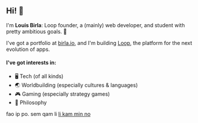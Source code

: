 ## Hi! 👋

I'm **Louis Birla**: Loop founder, a (mainly) web developer, and student with pretty ambitious goals. 🚀

I've got a portfolio at [birla.io](https://birla.io), and I'm building [Loop](https://loop.page), the platform for the next evolution of apps.

<!-- TODO: Fix the Loop summary -->

#### I've got interests in:
- 🖥️ Tech (of all kinds)
- 🌏 Worldbuilding (especially cultures & languages)
- 🎮 Gaming (especially strategy games)
- 🤔 Philosophy

fao ip po. sem qam li [li kam min no](https://min.nilae.us)
